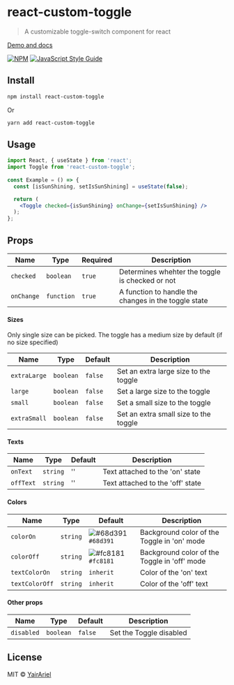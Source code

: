 # react-custom-toggle

> A customizable toggle-switch component for react

[Demo and docs](https://dazzling-dieffenbachia-1c616c.netlify.app/)

[![NPM](https://img.shields.io/npm/v/react-custom-toggle.svg)](https://www.npmjs.com/package/react-custom-toggle) [![JavaScript Style Guide](https://img.shields.io/badge/code_style-standard-brightgreen.svg)](https://standardjs.com)

## Install

```bash
npm install react-custom-toggle
```

Or

```bash
yarn add react-custom-toggle
```

## Usage

```jsx
import React, { useState } from 'react';
import Toggle from 'react-custom-toggle';
     
const Example = () => {
  const [isSunShining, setIsSunShining] = useState(false);

  return (
    <Toggle checked={isSunShining} onChange={setIsSunShining} />
  );
};
```

## **Props**

| Name       | Type       | Required | Description                                          | 
| -----------| ---------- | -------- | ---------------------------------------------------- |
| `checked`  | `boolean`  | `true`   | Determines whehter the toggle is checked or not      |
| `onChange` | `function` | `true`   | A function to handle the changes in the toggle state |

#### Sizes

Only single size can be picked. The toggle has a medium size by default (if no size specified)

| Name         | Type      | Default | Description                           |
| ------------ | --------- | ------- | ------------------------------------- |
| `extraLarge` | `boolean` | `false` | Set an extra large size to the toggle |
| `large`      | `boolean` | `false` | Set a large size to the toggle        |
| `small`      | `boolean` | `false` | Set a small size to the toggle        |
| `extraSmall` | `boolean` | `false` | Set an extra small size to the toggle |

#### Texts

| Name      | Type     | Default | Description                      |
| --------- | -------- | ------- | -------------------------------- |
| `onText`  | `string` | ''      | Text attached to the 'on' state  |
| `offText` | `string` | ''      | Text attached to the 'off' state |

#### Colors

| Name           | Type     | Default                                                                  | Description                                  |
| -------------- | -------- | ------------------------------------------------------------------------ | -------------------------------------------- |
| `colorOn`      | `string` | ![#68d391](https://via.placeholder.com/15/68d391/000000?text=+)`#68d391` | Background color of the Toggle in 'on' mode  |
| `colorOff`     | `string` | ![#fc8181](https://via.placeholder.com/15/fc8181/000000?text=+)`#fc8181` | Background color of the Toggle in 'off' mode |
| `textColorOn`  | `string` | `inherit`                                                                | Color of the 'on' text                       |
| `textColorOff` | `string` | `inherit`                                                                | Color of the 'off' text                      |

#### Other props

| Name       | Type      | Default | Description             |
| ---------- | --------- | ------- | ----------------------- |
| `disabled` | `boolean` | `false` | Set the Toggle disabled |

## License

MIT © [YairAriel](https://github.com/YairAriel)

